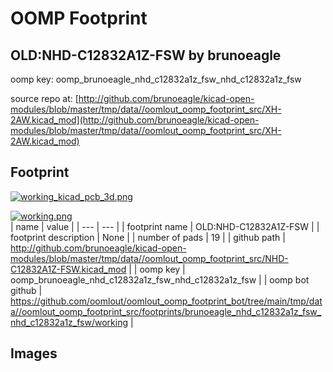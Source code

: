 # OOMP Footprint  
## OLD:NHD-C12832A1Z-FSW  by brunoeagle  
  
oomp key: oomp_brunoeagle_nhd_c12832a1z_fsw_nhd_c12832a1z_fsw  
  
source repo at: [http://github.com/brunoeagle/kicad-open-modules/blob/master/tmp/data//oomlout_oomp_footprint_src/XH-2AW.kicad_mod](http://github.com/brunoeagle/kicad-open-modules/blob/master/tmp/data//oomlout_oomp_footprint_src/XH-2AW.kicad_mod)  
## Footprint  
  
[![working_kicad_pcb_3d.png](working_kicad_pcb_3d_600.png)](working_kicad_pcb_3d.png)  
  
[![working.png](working_600.png)](working.png)  
| name | value | 
| --- | --- | 
| footprint name | OLD:NHD-C12832A1Z-FSW | 
| footprint description | None | 
| number of pads | 19 | 
| github path | http://github.com/brunoeagle/kicad-open-modules/blob/master/tmp/data//oomlout_oomp_footprint_src/NHD-C12832A1Z-FSW.kicad_mod | 
| oomp key | oomp_brunoeagle_nhd_c12832a1z_fsw_nhd_c12832a1z_fsw | 
| oomp bot github | https://github.com/oomlout/oomlout_oomp_footprint_bot/tree/main/tmp/data//oomlout_oomp_footprint_src/footprints/brunoeagle_nhd_c12832a1z_fsw_nhd_c12832a1z_fsw/working | 
## Images  
